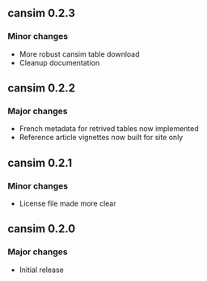 ## cansim 0.2.3

### Minor changes
- More robust cansim table download
- Cleanup documentation

## cansim 0.2.2

### Major changes
- French metadata for retrived tables now implemented
- Reference article vignettes now built for site only

## cansim 0.2.1

### Minor changes

- License file made more clear

## cansim 0.2.0

### Major changes
- Initial release
  
